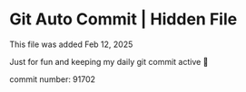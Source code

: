 # Git Auto Commit | Hidden File

This file was added Feb 12, 2025

Just for fun and keeping my daily git commit active 🤪

commit number: 91702
